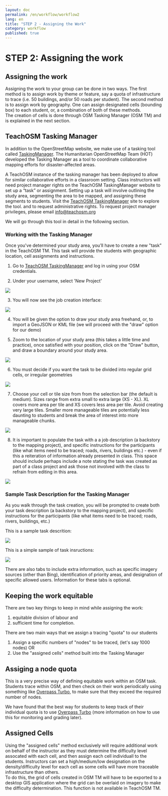 ```yaml
---
layout: doc
permalink: /en/workflow/workflow2
lang: en
title: "STEP 2 - Assigning the Work"
category: workflow
published: true
---
```


# STEP 2: Assigning the work
## Assigning the work
Assigning the work to your group can be done in two ways. The first method is to assign work by theme or feature, say a quota of infrastructure to trace (i.e. 50 buildings, and/or 50 roads per student). The second method is to assign work by geography. One can assign designated cells (bounding box) to each student, or, a combination of both of these methods.  
The creation of cells is done through OSM Tasking Manager (OSM TM) and is explained in the next section. 

## TeachOSM Tasking Manager
In addition to the OpenStreetMap website, we make use of a tasking tool called [TaskingManager](http://tasks.teachosm.org). The Humanitarian OpenStreetMap Team (HOT) developed the Tasking Manager as a tool to coordinate collaborative mapping efforts for disaster-affected areas. 

A TeachOSM instance of the tasking manager has been deployed to allow for similar collaborative efforts in a classroom setting. Class instructors will need project manager rights on the TeachOSM TaskingManager website to set up a “task” or assignment. Setting up a task will involve outlining the study area, segmenting the area to be mapped, and assigning these segments to students. Visit the [TeachOSM TaskingManager](http://tasks.teachosm.org/) site to explore the tool. and to request administrative rights. To request project manager privileges, please email info@teachosm.org

We will go through this tool in detail in the following section.

### Working with the Tasking Manager
Once you've determined your study area, you’ll have to create a new "task" in the TeachOSM TM.  This task will provide the students with geographic location, cell assignments and instructions.  

1. Go to [TeachOSM TaskingManager](http://tasks.teachosm.org/) and log in using your OSM credentials.

2. Under your username, select 'New Project' 

<img src="/img/create_a_project.gif" />

3. You will now see the job creation interface: 

<img src="/img/teachtm_newproject.png" />

4. You will be given the option to draw your study area freehand, or, to import a GeoJSON or KML file (we will proceed with the "draw" option for our demo)

5. Zoom to the location of your study area (this takes a little time and practice), once satisfied with your position, click on the "Draw" button, and draw a boundary around your study area.

<img src="/img/draw_a_task.gif" />

6. You must decide if you want the task to be divided into regular grid cells, or irregular geometries

<img src="/img/task_geometry.png" />

7. Choose your cell or tile size from from the selection bar (the default is medium).  Sizes range from extra small to extra large (XS - XL). XL covers more area per tile and XS covers less area per tile.  Avoid creating very large tiles. Smaller more manageable tiles are potentially less daunting to students and break the area of interest into more manageable chunks. 

<img src="/img/task_size.gif" />

8. It is important to populate the task with a a job description (a backstory to the mapping project), and specific instructions for the participants (like what items need to be traced; roads, rivers, buildings etc.) - even if this a reiteration of information already presented in class.  This space should include perhaps include a note stating the task was created as part of a class project and ask those not involved with the class to refrain from editing in this area.  


<img src="/img/task_desc_mo.png" />


### Sample Task Description for the Tasking Manager
As you walk through the task creation, you will be prompted to create both your task description (a backstory to the mapping project), and specific instructions for the participants (like what items need to be traced; roads, rivers, buildings, etc.)

This is a sample task descrition:


<img src="/img/prep_task_desc_mo.png" />


This is a simple sample of task insructions:


<img src="/img/prep_task_instr_mo.png" />


There are also tabs to include extra information, such as specific imagery sources (other than Bing), identification of priority areas, and designation of specific allowed users. Information for these tabs is optional. 


## Keeping the work equitable
There are two key things to keep in mind while assigning the work: 
1) equitable division of labour and 
2) sufficient time for completion.  

There are two main ways that we assign a tracing "quota" to our students 
1) Assign a specific numbers of "nodes" to be traced, (let's say 1000 nodes) 
OR 
2) Use the "assigned cells" method built into the Tasking Manager

## Assiging a node quota
This is a very precise way of defining equitable work within an OSM task. Students trace within OSM, and then check on their work periodically using something like [Overpass Turbo](http://overpass-turbo.eu/), to make sure that they exceed the required number of nodes. 

We have found that the best way for students to keep track of their individual quota is to use [Overpass Turbo](http://overpass-turbo.eu/) (more information on how to use this for monitoring and grading later).

## Assigned Cells
Using the "assigned cells" method exclusively will require additional work on behalf of the instructor as they must determine the difficulty level assocated with each cell, and then assign each cell individuall to the students. 
Instructors can set a high/medium/low designation on the density/difficulty level for each cell as some cells will have more traceable infrastructure than others.  
To do this, the grid of cells created in OSM TM will have to be exported to a desktop GIS application where the grid can be overlaid on imagery to make the difficulty determination.  This function is not available in TeachOSM TM.


